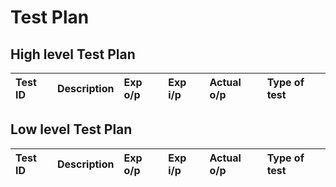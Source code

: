 # Test Plan

## High level Test Plan
| Test ID | Description | Exp o/p | Exp i/p | Actual o/p | Type of test |
| :---- | :---- | :---- | :---- | :---- | :---- |


## Low level Test Plan
| Test ID | Description | Exp o/p | Exp i/p | Actual o/p | Type of test |
| :---- | :---- | :---- | :---- | :---- | :---- |
